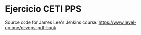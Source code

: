# Ejercicio CETI PPS


Source code for James Lee's Jenkins course.
<https://www.level-up.one/devops-pdf-book>
